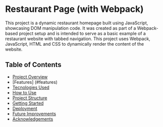 # Restaurant Page (with Webpack)
This project is a dynamic restaurant homepage built using JavaScript, showcasing DOM manipulation code. It was created as part of a Webpack-based project setup and is intended to serve as a basic example of a restaurant website with tabbed navigation. This project uses Webpack, JavaScript, HTML and CSS to dynamically render the content of the website.

## Table of Contents

- [Project Overview](#project-overview)
- [Features] (#features)
- [Tecnologies Used](#technologies-used)
- [How to Use](#how-to-use)
- [Project Structure](#project-structure)
- [Getting Started](#getting-started)
- [Deployment](#deployment)
- [Future Improvements](#future-improvements)
- [Acknowledgements](#ackgnowledgements)



